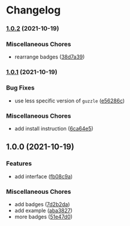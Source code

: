 # Changelog

### [1.0.2](https://www.github.com/brokeyourbike/http-client/compare/v1.0.1...v1.0.2) (2021-10-19)


### Miscellaneous Chores

* rearrange badges ([38d7a39](https://www.github.com/brokeyourbike/http-client/commit/38d7a391f473025c1c9031455c9e046c1bdba60d))

### [1.0.1](https://www.github.com/brokeyourbike/http-client/compare/v1.0.0...v1.0.1) (2021-10-19)


### Bug Fixes

* use less specific version of `guzzle` ([e56286c](https://www.github.com/brokeyourbike/http-client/commit/e56286ca051a6fdad1224686e330c3bf79086756))


### Miscellaneous Chores

* add install instruction ([6ca64e5](https://www.github.com/brokeyourbike/http-client/commit/6ca64e58be489c27427460383b0595287fcf5382))

## 1.0.0 (2021-10-19)


### Features

* add interface ([fb08c9a](https://www.github.com/brokeyourbike/http-client/commit/fb08c9ae1236a9cd3e3bafe68ebc170c77c8128a))


### Miscellaneous Chores

* add badges ([7d2b2da](https://www.github.com/brokeyourbike/http-client/commit/7d2b2dabed71b3f94db836051a86e664277d5d3c))
* add example ([aba3827](https://www.github.com/brokeyourbike/http-client/commit/aba3827dd8084c73da91eccd37fb6e92a6e826e0))
* more badges ([51e47d0](https://www.github.com/brokeyourbike/http-client/commit/51e47d0acb107f22d87f4a9325c59ea3187f9cef))
